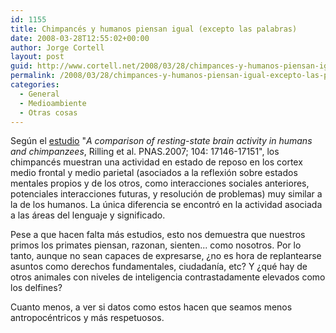 ```yaml
---
id: 1155
title: Chimpancés y humanos piensan igual (excepto las palabras)
date: 2008-03-28T12:55:02+00:00
author: Jorge Cortell
layout: post
guid: http://www.cortell.net/2008/03/28/chimpances-y-humanos-piensan-igual-excepto-las-palabras/
permalink: /2008/03/28/chimpances-y-humanos-piensan-igual-excepto-las-palabras/
categories:
  - General
  - Medioambiente
  - Otras cosas
---
```

Según el <a href="http://www.pnas.org/cgi/content/full/104/43/17146" title="PNAS" target="_blank">estudio</a> "_A comparison of resting-state brain activity in humans and chimpanzees_, Rilling et al. PNAS.2007; 104: 17146-17151", los chimpancés muestran una actividad en estado de reposo en los cortex medio frontal y medio parietal (asociados a la reflexión sobre estados mentales propios y de los otros, como interacciones sociales anteriores, potenciales interacciones futuras, y resolución de problemas) muy similar a la de los humanos. La única diferencia se encontró en la actividad asociada a las áreas del lenguaje y significado.

Pese a que hacen falta más estudios, esto nos demuestra que nuestros primos los primates piensan, razonan, sienten... como nosotros. Por lo tanto, aunque no sean capaces de expresarse, ¿no es hora de replantearse asuntos como derechos fundamentales, ciudadanía, etc? Y ¿qué hay de otros animales con niveles de inteligencia contrastadamente elevados como los delfines?

Cuanto menos, a ver si datos como estos hacen que seamos menos antropocéntricos y más respetuosos.